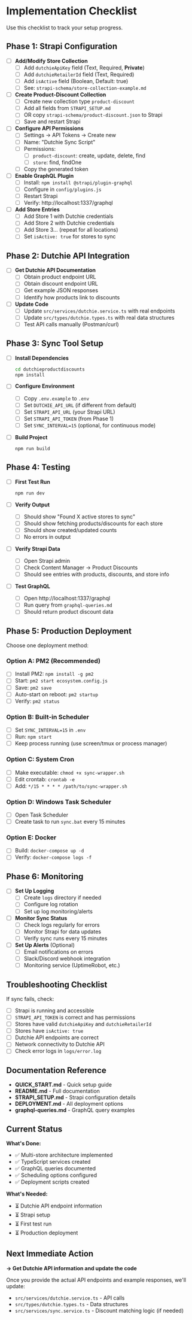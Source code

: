 # Implementation Checklist

Use this checklist to track your setup progress.

## Phase 1: Strapi Configuration

- [ ] **Add/Modify Store Collection**
  - [ ] Add `dutchieApiKey` field (Text, Required, **Private**)
  - [ ] Add `dutchieRetailerId` field (Text, Required)
  - [ ] Add `isActive` field (Boolean, Default: true)
  - [ ] See: `strapi-schema/store-collection-example.md`

- [ ] **Create Product-Discount Collection**
  - [ ] Create new collection type `product-discount`
  - [ ] Add all fields from `STRAPI_SETUP.md`
  - [ ] OR copy `strapi-schema/product-discount.json` to Strapi
  - [ ] Save and restart Strapi

- [ ] **Configure API Permissions**
  - [ ] Settings → API Tokens → Create new
  - [ ] Name: "Dutchie Sync Script"
  - [ ] Permissions:
    - [ ] `product-discount`: create, update, delete, find
    - [ ] `store`: find, findOne
  - [ ] Copy the generated token

- [ ] **Enable GraphQL Plugin**
  - [ ] Install: `npm install @strapi/plugin-graphql`
  - [ ] Configure in `config/plugins.js`
  - [ ] Restart Strapi
  - [ ] Verify: http://localhost:1337/graphql

- [ ] **Add Store Entries**
  - [ ] Add Store 1 with Dutchie credentials
  - [ ] Add Store 2 with Dutchie credentials
  - [ ] Add Store 3... (repeat for all locations)
  - [ ] Set `isActive: true` for stores to sync

## Phase 2: Dutchie API Integration

- [ ] **Get Dutchie API Documentation**
  - [ ] Obtain product endpoint URL
  - [ ] Obtain discount endpoint URL
  - [ ] Get example JSON responses
  - [ ] Identify how products link to discounts

- [ ] **Update Code**
  - [ ] Update `src/services/dutchie.service.ts` with real endpoints
  - [ ] Update `src/types/dutchie.types.ts` with real data structures
  - [ ] Test API calls manually (Postman/curl)

## Phase 3: Sync Tool Setup

- [ ] **Install Dependencies**
  ```bash
  cd dutchieproductdiscounts
  npm install
  ```

- [ ] **Configure Environment**
  - [ ] Copy `.env.example` to `.env`
  - [ ] Set `DUTCHIE_API_URL` (if different from default)
  - [ ] Set `STRAPI_API_URL` (your Strapi URL)
  - [ ] Set `STRAPI_API_TOKEN` (from Phase 1)
  - [ ] Set `SYNC_INTERVAL=15` (optional, for continuous mode)

- [ ] **Build Project**
  ```bash
  npm run build
  ```

## Phase 4: Testing

- [ ] **First Test Run**
  ```bash
  npm run dev
  ```

- [ ] **Verify Output**
  - [ ] Should show "Found X active stores to sync"
  - [ ] Should show fetching products/discounts for each store
  - [ ] Should show created/updated counts
  - [ ] No errors in output

- [ ] **Verify Strapi Data**
  - [ ] Open Strapi admin
  - [ ] Check Content Manager → Product Discounts
  - [ ] Should see entries with products, discounts, and store info

- [ ] **Test GraphQL**
  - [ ] Open http://localhost:1337/graphql
  - [ ] Run query from `graphql-queries.md`
  - [ ] Should return product discount data

## Phase 5: Production Deployment

Choose one deployment method:

### Option A: PM2 (Recommended)
- [ ] Install PM2: `npm install -g pm2`
- [ ] Start: `pm2 start ecosystem.config.js`
- [ ] Save: `pm2 save`
- [ ] Auto-start on reboot: `pm2 startup`
- [ ] Verify: `pm2 status`

### Option B: Built-in Scheduler
- [ ] Set `SYNC_INTERVAL=15` in `.env`
- [ ] Run: `npm start`
- [ ] Keep process running (use screen/tmux or process manager)

### Option C: System Cron
- [ ] Make executable: `chmod +x sync-wrapper.sh`
- [ ] Edit crontab: `crontab -e`
- [ ] Add: `*/15 * * * * /path/to/sync-wrapper.sh`

### Option D: Windows Task Scheduler
- [ ] Open Task Scheduler
- [ ] Create task to run `sync.bat` every 15 minutes

### Option E: Docker
- [ ] Build: `docker-compose up -d`
- [ ] Verify: `docker-compose logs -f`

## Phase 6: Monitoring

- [ ] **Set Up Logging**
  - [ ] Create `logs` directory if needed
  - [ ] Configure log rotation
  - [ ] Set up log monitoring/alerts

- [ ] **Monitor Sync Status**
  - [ ] Check logs regularly for errors
  - [ ] Monitor Strapi for data updates
  - [ ] Verify sync runs every 15 minutes

- [ ] **Set Up Alerts** (Optional)
  - [ ] Email notifications on errors
  - [ ] Slack/Discord webhook integration
  - [ ] Monitoring service (UptimeRobot, etc.)

## Troubleshooting Checklist

If sync fails, check:

- [ ] Strapi is running and accessible
- [ ] `STRAPI_API_TOKEN` is correct and has permissions
- [ ] Stores have valid `dutchieApiKey` and `dutchieRetailerId`
- [ ] Stores have `isActive: true`
- [ ] Dutchie API endpoints are correct
- [ ] Network connectivity to Dutchie API
- [ ] Check error logs in `logs/error.log`

## Documentation Reference

- **QUICK_START.md** - Quick setup guide
- **README.md** - Full documentation
- **STRAPI_SETUP.md** - Strapi configuration details
- **DEPLOYMENT.md** - All deployment options
- **graphql-queries.md** - GraphQL query examples

## Current Status

**What's Done:**
- ✅ Multi-store architecture implemented
- ✅ TypeScript services created
- ✅ GraphQL queries documented
- ✅ Scheduling options configured
- ✅ Deployment scripts created

**What's Needed:**
- ⏳ Dutchie API endpoint information
- ⏳ Strapi setup
- ⏳ First test run
- ⏳ Production deployment

## Next Immediate Action

**→ Get Dutchie API information and update the code**

Once you provide the actual API endpoints and example responses, we'll update:
- `src/services/dutchie.service.ts` - API calls
- `src/types/dutchie.types.ts` - Data structures
- `src/services/sync.service.ts` - Discount matching logic (if needed)

